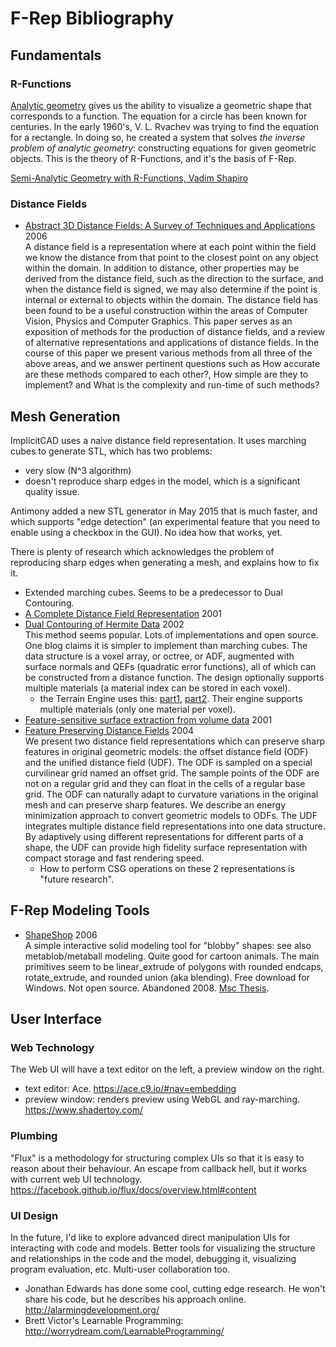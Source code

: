 # F-Rep Bibliography

## Fundamentals
### R-Functions
[Analytic geometry](https://en.wikipedia.org/wiki/Analytic_geometry)
gives us the ability to visualize a geometric shape that corresponds to a function.
The equation for a circle has been known for centuries.
In the early 1960's, V. L. Rvachev was trying to find the equation for a rectangle.
In doing so, he created a system that solves *the inverse problem of
analytic geometry*: constructing equations for given geometric objects.
This is the theory of R-Functions, and it's the basis of F-Rep.

[Semi-Analytic Geometry with R-Functions,
Vadim Shapiro](ftp://ftp.cs.wisc.edu/pub/users/prem/rfuns.pdf)

### Distance Fields
* [Abstract 3D Distance Fields: A Survey of Techniques and Applications](http://www.ann.jussieu.fr/~frey/papers/divers/Jones%20M.W.,%203d%20distance%20fields,%20a%20survey.pdf) 2006 <br>
  A distance field is a representation where at each point within the field we know the distance from that point to the closest point on any object within the domain. In addition to distance, other properties may be derived from the distance field, such as the direction to the surface, and when the distance field is signed, we may also determine if the point is internal or external to objects within the domain. The distance field has been found to be a useful construction within the areas of Computer Vision, Physics and Computer Graphics. This paper serves as an exposition of methods for the production of distance fields, and a review of alternative representations and applications of distance fields. In the course of this paper we present various methods from all three of the above areas, and we answer pertinent questions such as How accurate are these methods compared to each other?, How simple are they to implement? and What is the complexity and run-time of such methods?

## Mesh Generation
ImplicitCAD uses a naive distance field representation.
It uses marching cubes to generate STL, which has two problems:
* very slow (N^3 algorithm)
* doesn't reproduce sharp edges in the model,
  which is a significant quality issue.

Antimony added a new STL generator in May 2015
that is much faster, and which supports "edge detection" (an experimental feature
that you need to enable using a checkbox in the GUI).
No idea how that works, yet.

There is plenty of research which acknowledges the problem
of reproducing sharp edges when generating a mesh,
and explains how to fix it.

* Extended marching cubes. Seems to be a predecessor to Dual Contouring.
* [A Complete Distance Field Representation]() 2001 <br>
* [Dual Contouring of Hermite Data](http://www.frankpetterson.com/publications/dualcontour/dualcontour.pdf) 2002 <br>
  This method seems popular. Lots of implementations and open source. One blog claims it is simpler to implement
  than marching cubes. The data structure is a voxel array, or octree, or ADF, augmented with surface normals
  and QEFs (quadratic error functions), all of which can be constructed from a distance function.
  The design optionally supports multiple materials (a material index can be stored in each voxel).
  * the Terrain Engine uses this: [part1](https://upvoid.com/devblog/2013/05/terrain-engine-part-1-dual-contouring/),
    [part2](https://upvoid.com/devblog/2013/07/terrain-engine-part-2-volume-generation-and-the-csg-tree/).
    Their engine supports multiple materials (only one material per voxel).
* [Feature-sensitive surface extraction from volume data]() 2001 <br>
* [Feature Preserving Distance Fields](http://www3.cs.stonybrook.edu/~mueller/papers/qu_volvis04.pdf) 2004 <br>
  We present two distance field representations which can preserve
  sharp features in original geometric models: the offset distance
  field (ODF) and the unified distance field (UDF). The ODF is sampled
  on a special curvilinear grid named an offset grid. The sample
  points of the ODF are not on a regular grid and they can float in the
  cells of a regular base grid. The ODF can naturally adapt to curvature
  variations in the original mesh and can preserve sharp features.
  We describe an energy minimization approach to convert geometric
  models to ODFs. The UDF integrates multiple distance field representations
  into one data structure. By adaptively using different
  representations for different parts of a shape, the UDF can provide
  high fidelity surface representation with compact storage and fast
  rendering speed.
  * How to perform CSG operations on these 2 representations is "future research".

## F-Rep Modeling Tools
* [ShapeShop](http://www.shapeshop3d.com/) 2006 </br>
  A simple interactive solid modeling tool for "blobby" shapes:
  see also metablob/metaball modeling. Quite good for cartoon animals.
  The main primitives seem to be linear_extrude of polygons with rounded endcaps,
  rotate_extrude, and rounded union (aka blending).
  Free download for Windows. Not open source. Abandoned 2008.
  [Msc Thesis](http://www.shapeshop3d.com/downloads/ShapeShopMScThesis.pdf).

## User Interface
### Web Technology
The Web UI will have a text editor on the left, a preview window on the right.
* text editor: Ace. https://ace.c9.io/#nav=embedding
* preview window: renders preview using WebGL and ray-marching. https://www.shadertoy.com/

### Plumbing
"Flux" is a methodology for structuring complex UIs so that it is easy to reason
about their behaviour. An escape from callback hell, but it works with current web UI
technology. https://facebook.github.io/flux/docs/overview.html#content

### UI Design
In the future, I'd like to explore advanced direct manipulation UIs for
interacting with code and models. Better tools for visualizing the structure and relationships
in the code and the model,
debugging it, visualizing program evaluation, etc. Multi-user collaboration too.
* Jonathan Edwards has done some cool, cutting edge research.
  He won't share his code, but he describes his approach online.
  http://alarmingdevelopment.org/
* Brett Victor's Learnable Programming: http://worrydream.com/LearnableProgramming/

